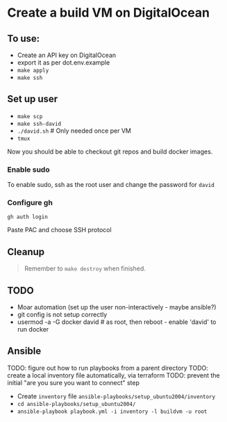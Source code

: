 # Create a build VM on DigitalOcean

## To use:

* Create an API key on DigitalOcean
* export it as per dot.env.example
* `make apply`
* `make ssh`

## Set up user

* `make scp`
* `make ssh-david`
* `./david.sh` # Only needed once per VM
* `tmux`

Now you should be able to checkout git repos and build docker images.

### Enable sudo

To enable sudo, ssh as the root user and change the password for `david`

### Configure gh

`gh auth login`

Paste PAC and choose SSH protocol

## Cleanup

> Remember to `make destroy` when finished.

## TODO

* Moar automation (set up the user non-interactively - maybe ansible?)
* git config is not setup correctly
* usermod -a -G docker david # as root, then reboot - enable 'david' to run docker

## Ansible

TODO: figure out how to run playbooks from a parent directory
TODO: create a local inventory file automatically, via terraform
TODO: prevent the initial "are you sure you want to connect" step

* Create `inventory` file `ansible-playbooks/setup_ubuntu2004/inventory`
* `cd ansible-playbooks/setup_ubuntu2004/`
* `ansible-playbook playbook.yml -i inventory -l buildvm -u root`
